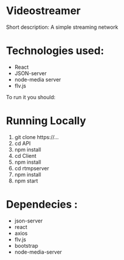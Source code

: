 # Videostreamer 


Short description:
A simple streaming network

# Technologies used:
- React
- JSON-server
- node-media server
- flv.js


To run it you should:

# Running Locally
1. git clone https://...
2. cd API
3. npm install
4. cd Client
5. npm install
6. cd rtmpserver
7. npm install
8. npm start

# Dependecies :
- json-server
- react
- axios
- flv.js
- bootstrap
- node-media-server


